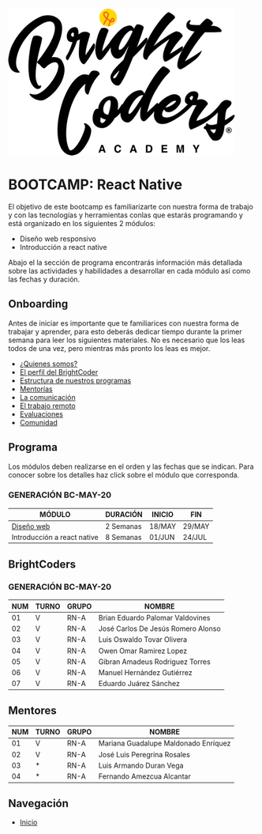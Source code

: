 ![BrightCoders Logo](../../imgs/logo-bc.png)
# BOOTCAMP: React Native

El objetivo de este bootcamp es familiarizarte con nuestra forma de trabajo y con las tecnologías y herramientas conlas que estarás programando y está organizado en los siguientes 2 módulos:

- Diseño web responsivo
- Introducción a react native

Abajo el la sección de programa encontrarás información más detallada sobre las actividades y habilidades a desarrollar en cada módulo así como las fechas y duración.

## Onboarding

Antes de iniciar es importante que te familiarices con nuestra forma de trabajar y aprender, para esto deberás dedicar tiempo durante la primer semana para leer los siguientes materiales. No es necesario que los leas todos de una vez, pero mientras más pronto los leas es mejor.

- [¿Quienes somos?](https://drive.google.com/open?id=1vr-GDYcB-qjci7Oq-KI6VWHToroXs4L1874NcYBNF8g)
- [El perfil del BrightCoder](https://drive.google.com/open?id=1C5Gut5UMXexDBXWYGc6TlWUMZHPUaQV7DJ7xRoWx4ew)
- [Estructura de nuestros programas](https://docs.google.com/presentation/d/14M-O8sZ_0YE-0ZRxxDCocnC29GLsknFa1jBjLDxE5VM/edit?usp=sharing)
- [Mentorías](https://docs.google.com/presentation/d/1ZwDieVoIh-JcfbSZvytfeY0agqJ8PEAhabMIdKXqN-I/edit?usp=sharing)
- [La comunicación](https://docs.google.com/presentation/d/1_K6WIJIdVWzQ7-NeN-Zz8_3bxrdccsdJJJXZWS-bGNE/edit?usp=sharing)
- [El trabajo remoto](https://docs.google.com/presentation/d/1RaC5KWMHg084a_8Rt2EGUGpavQIPVHXqjxJDCVLgXUI/edit?usp=sharing)
- [Evaluaciones](https://docs.google.com/presentation/d/1o3RDLf_3UIBipsApRipKpoQp6OCuRxaxRYOS4dZv8fc/edit?usp=sharing)
- [Comunidad](https://docs.google.com/presentation/d/12gh99UKgI9d8VTvb7EIOIeBB_ysMCG-RXpovq4x7QgQ/edit?usp=sharing)

## Programa

Los módulos deben realizarse en el orden y las fechas que se indican. Para conocer sobre los detalles haz click sobre el módulo que corresponda.

### GENERACIÓN BC-MAY-20

MÓDULO | DURACIÓN | INICIO | FIN
---    | ---  | --- | ---
[Diseño web](https://github.com/magma-labs/BrightCoders/tree/master/bootcamp/ruby-on-rails/web-design) | 2 Semanas | 18/MAY | 29/MAY
Introducción a react native | 8 Semanas  | 01/JUN | 24/JUL

## BrightCoders
 
### GENERACIÓN BC-MAY-20

NUM |  TURNO | GRUPO | NOMBRE
--- | ---| --- | --
 01 | V |  RN-A | Brian Eduardo Palomar Valdovines
 02 | V | RN-A |  José Carlos De Jesús Romero Alonso
 03 | V | RN-A | Luis Oswaldo Tovar Olivera
 04 | V |  RN-A | Owen Omar Ramirez Lopez
 05 | V |  RN-A | Gibran Amadeus Rodriguez Torres
 06 | V |  RN-A | Manuel Hernández Gutiérrez
 07 | V |  RN-A | Eduardo Juárez Sánchez
  
  ## Mentores
  
NUM |  TURNO | GRUPO | NOMBRE
--- | ---| --- | --
  01 | V | RN-A | Mariana Guadalupe Maldonado Enríquez
  02 | V | RN-A | José Luis Peregrina Rosales
  03 | * | RN-A | Luis Armando Duran Vega
  04 | * | RN-A | Fernando Amezcua Alcantar

 ## Navegación
  - [Inicio](https://github.com/magma-labs/BrightCoders)
